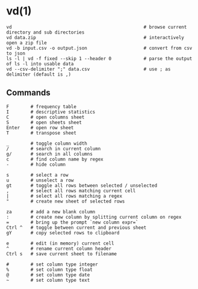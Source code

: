# vd(1)

    vd                                                 # browse current directory and sub directories
    vd data.zip                                        # interactively open a zip file
    vd -b input.csv -o output.json                     # convert from csv to json
    ls -l | vd -f fixed --skip 1 --header 0            # parse the output of ls -l into usable data
    vd --csv-delimiter ";" data.csv                    # use ; as delimiter (default is ,)

## Commands

    F        # frequency table
    I        # descriptive statistics
    C        # open columns sheet
    S        # open sheets sheet
    Enter    # open row sheet
    T        # transpose sheet

    _        # toggle column width
    /        # search in current column
    g/       # search in all columns
    c        # find column name by regex
    -        # hide column

    s        # select a row
    u        # unselect a row
    gt       # toggle all rows between selected / unselected
    ,        # select all rows matching current cell
    |        # select all rows matching a regex
    "        # create new sheet of selected rows

    za       # add a new blank column
    :        # create new column by splitting current column on regex
    =        # bring up the prompt `new column expr=`
    Ctrl ^   # toggle between current and previous sheet
    gY       # copy selected rows to clipboard

    e        # edit (in memory) current cell
    ^        # rename current column header
    Ctrl s   # save current sheet to filename

    #        # set column type integer
    %        # set column type float
    @        # set column type date
    ~        # set column type text
